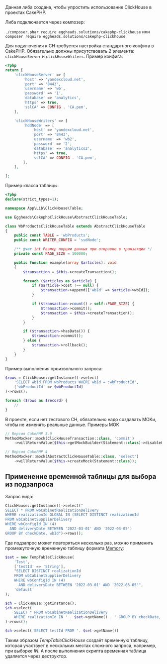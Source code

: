 Данная либа создана, чтобы упростить использование ClickHouse в проектах CakePHP.

Либа подключается через композер:

`./composer.phar require eggheads.solutions/cakephp-clickhouse`
или
`composer require eggheads.solutions/cakephp-clickhouse`

Для подключения к CH требуется настройка стандартного конфига в CakePHP. Обязательно должны присутствовать 2
элемента: `clickHouseServer` и `clickHouseWriters`. Пример конфига:

```php
<?php
return [
    'clickHouseServer' => [
        'host' => 'yandexcloud.net',
        'port' => '8443',
        'username' => 'wb',
        'password' => '1',
        'database' => 'analytics',
        'https' => true,
        'sslCA' => CONFIG . 'CA.pem',
    ],

    'clickHouseWriters' => [
        'hddNode' => [
            'host' => 'yandexcloud.net',
            'port' => '8443',
            'username' => 'wb2',
            'password' => '2',
            'database' => 'analytics2',
            'https' => true,
            'sslCA' => CONFIG . 'CA.pem',
        ],
    ],

];
```

Пример класса таблицы:

```php
<?php
declare(strict_types=1);

namespace App\Lib\ClickHouse\Table;

use Eggheads\CakephpClickHouse\AbstractClickHouseTable;

class WbProductsClickHouseTable extends AbstractClickHouseTable
{
    public const TABLE = 'wbProducts';
    public const WRITER_CONFIG = 'ssdNode';

    /** @var int Размер порции данных при отправке в транзакции */
    private const PAGE_SIZE = 100000;

    public function example(array $articles): void
    {
        $transaction = $this->createTransaction();

        foreach ($articles as $article) {
            if ($article->cost !== null) {
                $transaction->append(['wbId' => $article->wbId]);
            }

            if ($transaction->count() > self::PAGE_SIZE) {
                $transaction->commit();
                $transaction = $this->createTransaction();
            }
        }

        if ($transaction->hasData()) {
            $transaction->commit();
        } else {
            $transaction->rollback();
        }
    }
}
```

Пример выполнения произвольного запроса:

```php
$rows = ClickHouse::getInstance()->select(
    'SELECT wbId FROM wbProducts WHERE wbId = :wbProductId',
    ['wbProductId' => $wbProductId]
)->rows();

foreach ($rows as $record) {
    //
}
```

В проекте, если нет тестового CH, обязательно надо создавать MOKи, чтобы не изменять реальные данные. Примеры MOK

```php
// Версия CakePHP 3.9
MethodMocker::mock(ClickHouseTransaction::class, 'commit')
    ->willReturnValue($this->getMockBuilder(Statement::class)->disableOriginalConstructor()->getMock());

// Версия CakePHP 4
MethodMocker::mock(AbstractClickHouseTable::class, 'select')
    ->willReturnValue($this->createMock(Statement::class));
```

## Применение временной таблицы для выбора из подзапроса

Запрос вида:

```php
ClickHouse::getInstance()->select("
SELECT * FROM wbCabinetRealizationDelivery
WHERE realizationId GLOBAL IN (SELECT DISTINCT realizationId
FROM wbCabinetSupplierDelivery
WHERE wbConfigId IN (4)
  AND deliveryDate BETWEEN '2022-03-01' AND '2022-03-05')
GROUP BY checkDate, wbId")->rows();
```

Где подзапрос может повторяться несколько раз, можно применить промежуточную временную таблицу
формата [Memory](https://clickhouse.com/docs/ru/engines/table-engines/special/memory):

```php
$set = new TempTableClickHouse(
    'Test',
    ['testId' => 'String'],
    "SELECT DISTINCT realizationId
    FROM wbCabinetSupplierDelivery
    WHERE wbConfigId IN (4)
      AND deliveryDate BETWEEN '2022-03-01' AND '2022-03-05'",
    'default'
);

$ch = ClickHouse::getInstance();
$ch->select('
    SELECT * FROM wbCabinetRealizationDelivery
    WHERE realizationId IN ' . $set->getName() . ' GROUP BY checkDate, wbId'
)->rows();

$ch->select('SELECT testId FROM '. $set->getName())
```

Таким образом _TempTableClickHouse_ создаёт временную таблицу, которая участвует в нескольких местах сложного запроса,
например, при выборке _IN_. А после выполнения скрипта временная таблица удаляется через деструктор.

